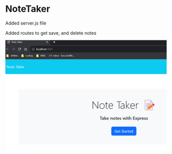 # NoteTaker

Added server.js file

Added routes to get save, and delete notes

![Alt text](image.png)